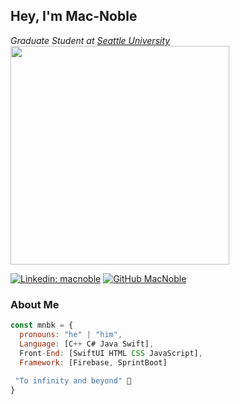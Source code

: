 <h2> Hey, I'm Mac-Noble</h2>

<p><em>Graduate Student at <a href="https://www.seattleu.edu/">Seattle University</a><img src="https://media1.giphy.com/media/1eiLNuAizYHU3d8aUo/giphy.gif" width = 350></em></p>

[![Linkedin: macnoble](https://img.shields.io/badge/-macnoble-blue?style=flat-square&logo=Linkedin&logoColor=white&link=https://www.linkedin.com/in/mac-noblebrako-kusi/)](https://www.linkedin.com/in/mac-noblebrako-kusi/)
[![GitHub MacNoble](https://img.shields.io/github/followers/macnoble?label=follow&style=social)](https://github.com/macnoblebk)


### About Me  
      
```javascript
const mnbk = {
  pronouns: "he" | "him",
  Language: [C++ C# Java Swift],
  Front-End: [SwiftUI HTML CSS JavaScript],
  Framework: [Firebase, SprintBoot]
  
 "To infinity and beyond" 💫
}
```
